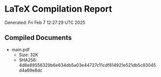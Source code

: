 # LaTeX Compilation Report
Generated: Fri Feb  7 12:27:29 UTC 2025
## Compiled Documents
- main.pdf
  - Size: 32K
  - SHA256: 4d8e89556329b6e634db5a03e44727c11cdf814921e521db5c83045d4a69e8dc
